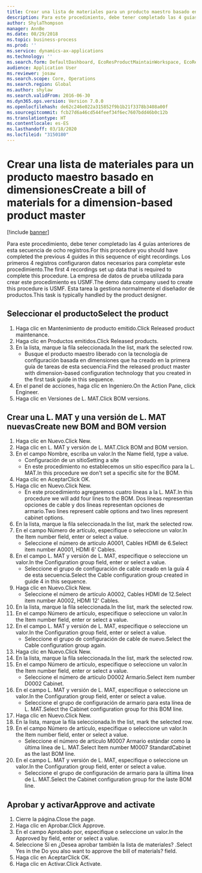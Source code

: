 ```yaml
---
title: Crear una lista de materiales para un producto maestro basado en dimensiones
description: Para este procedimiento, debe tener completado las 4 guías anteriores de esta secuencia de ocho registros.
author: ShylaThompson
manager: AnnBe
ms.date: 08/29/2018
ms.topic: business-process
ms.prod: ''
ms.service: dynamics-ax-applications
ms.technology: ''
ms.search.form: DefaultDashboard, EcoResProductMaintainWorkspace, EcoResProductOpenCasesFormPart, EcoResProductDetailsExtended, BOMConsistOf, BOMTable, InventItemIdLookupSimple, HcmWorkerLookUp
audience: Application User
ms.reviewer: josaw
ms.search.scope: Core, Operations
ms.search.region: Global
ms.author: shylaw
ms.search.validFrom: 2016-06-30
ms.dyn365.ops.version: Version 7.0.0
ms.openlocfilehash: de62c246e022a315852f9b1b21f3378b3408a00f
ms.sourcegitcommit: fcb27d6a46cd544feef34f6ec7607bdd46b0c12b
ms.translationtype: HT
ms.contentlocale: es-ES
ms.lasthandoff: 03/18/2020
ms.locfileid: "3150180"
---
```

# <a name="create-a-bill-of-materials-for-a-dimension-based-product-master"></a><span data-ttu-id="eb9ca-103">Crear una lista de materiales para un producto maestro basado en dimensiones</span><span class="sxs-lookup"><span data-stu-id="eb9ca-103">Create a bill of materials for a dimension-based product master</span></span>

[!include [banner](../../includes/banner.md)]

<span data-ttu-id="eb9ca-104">Para este procedimiento, debe tener completado las 4 guías anteriores de esta secuencia de ocho registros.</span><span class="sxs-lookup"><span data-stu-id="eb9ca-104">For this procedure you should have completed the previous 4 guides in this sequence of eight recordings.</span></span> <span data-ttu-id="eb9ca-105">Los primeros 4 registros configuraron datos necesarios para completar este procedimiento.</span><span class="sxs-lookup"><span data-stu-id="eb9ca-105">The first 4 recordings set up data that is required to complete this procedure.</span></span> <span data-ttu-id="eb9ca-106">La empresa de datos de prueba utilizada para crear este procedimiento es USMF.</span><span class="sxs-lookup"><span data-stu-id="eb9ca-106">The demo data company used to create this procedure is USMF.</span></span> <span data-ttu-id="eb9ca-107">Esta tarea la gestiona normalmente el diseñador de productos.</span><span class="sxs-lookup"><span data-stu-id="eb9ca-107">This task is typically handled by the product designer.</span></span>


## <a name="select-the-product"></a><span data-ttu-id="eb9ca-108">Seleccionar el producto</span><span class="sxs-lookup"><span data-stu-id="eb9ca-108">Select the product</span></span>
1. <span data-ttu-id="eb9ca-109">Haga clic en Mantenimiento de producto emitido.</span><span class="sxs-lookup"><span data-stu-id="eb9ca-109">Click Released product maintenance.</span></span>
2. <span data-ttu-id="eb9ca-110">Haga clic en Productos emitidos.</span><span class="sxs-lookup"><span data-stu-id="eb9ca-110">Click Released products.</span></span>
3. <span data-ttu-id="eb9ca-111">En la lista, marque la fila seleccionada.</span><span class="sxs-lookup"><span data-stu-id="eb9ca-111">In the list, mark the selected row.</span></span>
    * <span data-ttu-id="eb9ca-112">Busque el producto maestro liberado con la tecnología de configuración basada en dimensiones que ha creado en la primera guía de tareas de esta secuencia.</span><span class="sxs-lookup"><span data-stu-id="eb9ca-112">Find the released product master with dimension-based configuration technology that you created in the first task guide in this sequence.</span></span>  
4. <span data-ttu-id="eb9ca-113">En el panel de acciones, haga clic en Ingeniero.</span><span class="sxs-lookup"><span data-stu-id="eb9ca-113">On the Action Pane, click Engineer.</span></span>
5. <span data-ttu-id="eb9ca-114">Haga clic en Versiones de L. MAT.</span><span class="sxs-lookup"><span data-stu-id="eb9ca-114">Click BOM versions.</span></span>

## <a name="create-new-bom-and-bom-version"></a><span data-ttu-id="eb9ca-115">Crear una L. MAT y una versión de L. MAT nuevas</span><span class="sxs-lookup"><span data-stu-id="eb9ca-115">Create new BOM and BOM version</span></span>
1. <span data-ttu-id="eb9ca-116">Haga clic en Nuevo.</span><span class="sxs-lookup"><span data-stu-id="eb9ca-116">Click New.</span></span>
2. <span data-ttu-id="eb9ca-117">Haga clic en L. MAT y versión de L. MAT.</span><span class="sxs-lookup"><span data-stu-id="eb9ca-117">Click BOM and BOM version.</span></span>
3. <span data-ttu-id="eb9ca-118">En el campo Nombre, escriba un valor.</span><span class="sxs-lookup"><span data-stu-id="eb9ca-118">In the Name field, type a value.</span></span>
    * <span data-ttu-id="eb9ca-119">Configuración de un sitio</span><span class="sxs-lookup"><span data-stu-id="eb9ca-119">Setting a site</span></span>  
    * <span data-ttu-id="eb9ca-120">En este procedimiento no establecemos un sitio específico para la L. MAT.</span><span class="sxs-lookup"><span data-stu-id="eb9ca-120">In this procedure we don't set a specific site for the BOM.</span></span>  
4. <span data-ttu-id="eb9ca-121">Haga clic en Aceptar</span><span class="sxs-lookup"><span data-stu-id="eb9ca-121">Click OK.</span></span>
5. <span data-ttu-id="eb9ca-122">Haga clic en Nuevo.</span><span class="sxs-lookup"><span data-stu-id="eb9ca-122">Click New.</span></span>
    * <span data-ttu-id="eb9ca-123">En este procedimiento agregaremos cuatro líneas a la L. MAT.</span><span class="sxs-lookup"><span data-stu-id="eb9ca-123">In this procedure we will add four lines to the BOM.</span></span> <span data-ttu-id="eb9ca-124">Dos líneas representan opciones de cable y dos líneas representan opciones de armario.</span><span class="sxs-lookup"><span data-stu-id="eb9ca-124">Two lines represent cable options and two lines represent cabinet options.</span></span>  
6. <span data-ttu-id="eb9ca-125">En la lista, marque la fila seleccionada.</span><span class="sxs-lookup"><span data-stu-id="eb9ca-125">In the list, mark the selected row.</span></span>
7. <span data-ttu-id="eb9ca-126">En el campo Número de artículo, especifique o seleccione un valor.</span><span class="sxs-lookup"><span data-stu-id="eb9ca-126">In the Item number field, enter or select a value.</span></span>
    * <span data-ttu-id="eb9ca-127">Seleccione el número de artículo A0001, Cables HDMI de 6.</span><span class="sxs-lookup"><span data-stu-id="eb9ca-127">Select item number A0001, HDMI 6' Cables.</span></span>  
8. <span data-ttu-id="eb9ca-128">En el campo L. MAT y versión de L. MAT, especifique o seleccione un valor.</span><span class="sxs-lookup"><span data-stu-id="eb9ca-128">In the Configuration group field, enter or select a value.</span></span>
    * <span data-ttu-id="eb9ca-129">Seleccione el grupo de configuración de cable creado en la guía 4 de esta secuencia.</span><span class="sxs-lookup"><span data-stu-id="eb9ca-129">Select the Cable configuration group created in guide 4 in this sequence.</span></span>  
9. <span data-ttu-id="eb9ca-130">Haga clic en Nuevo.</span><span class="sxs-lookup"><span data-stu-id="eb9ca-130">Click New.</span></span>
    * <span data-ttu-id="eb9ca-131">Seleccione el número de artículo A0002, Cables HDMI de 12.</span><span class="sxs-lookup"><span data-stu-id="eb9ca-131">Select item number A0002, HDMI 12' Cables.</span></span>  
10. <span data-ttu-id="eb9ca-132">En la lista, marque la fila seleccionada.</span><span class="sxs-lookup"><span data-stu-id="eb9ca-132">In the list, mark the selected row.</span></span>
11. <span data-ttu-id="eb9ca-133">En el campo Número de artículo, especifique o seleccione un valor.</span><span class="sxs-lookup"><span data-stu-id="eb9ca-133">In the Item number field, enter or select a value.</span></span>
12. <span data-ttu-id="eb9ca-134">En el campo L. MAT y versión de L. MAT, especifique o seleccione un valor.</span><span class="sxs-lookup"><span data-stu-id="eb9ca-134">In the Configuration group field, enter or select a value.</span></span>
    * <span data-ttu-id="eb9ca-135">Seleccione el grupo de configuración de cable de nuevo.</span><span class="sxs-lookup"><span data-stu-id="eb9ca-135">Select the Cable configuration group again.</span></span>  
13. <span data-ttu-id="eb9ca-136">Haga clic en Nuevo.</span><span class="sxs-lookup"><span data-stu-id="eb9ca-136">Click New.</span></span>
14. <span data-ttu-id="eb9ca-137">En la lista, marque la fila seleccionada.</span><span class="sxs-lookup"><span data-stu-id="eb9ca-137">In the list, mark the selected row.</span></span>
15. <span data-ttu-id="eb9ca-138">En el campo Número de artículo, especifique o seleccione un valor.</span><span class="sxs-lookup"><span data-stu-id="eb9ca-138">In the Item number field, enter or select a value.</span></span>
    * <span data-ttu-id="eb9ca-139">Seleccione el número de artículo D0002 Armario.</span><span class="sxs-lookup"><span data-stu-id="eb9ca-139">Select item number D0002 Cabinet.</span></span>  
16. <span data-ttu-id="eb9ca-140">En el campo L. MAT y versión de L. MAT, especifique o seleccione un valor.</span><span class="sxs-lookup"><span data-stu-id="eb9ca-140">In the Configuration group field, enter or select a value.</span></span>
    * <span data-ttu-id="eb9ca-141">Seleccione el grupo de configuración de armario para esta línea de L. MAT.</span><span class="sxs-lookup"><span data-stu-id="eb9ca-141">Select the Cabinet configuration group for this BOM line.</span></span>  
17. <span data-ttu-id="eb9ca-142">Haga clic en Nuevo.</span><span class="sxs-lookup"><span data-stu-id="eb9ca-142">Click New.</span></span>
18. <span data-ttu-id="eb9ca-143">En la lista, marque la fila seleccionada.</span><span class="sxs-lookup"><span data-stu-id="eb9ca-143">In the list, mark the selected row.</span></span>
19. <span data-ttu-id="eb9ca-144">En el campo Número de artículo, especifique o seleccione un valor.</span><span class="sxs-lookup"><span data-stu-id="eb9ca-144">In the Item number field, enter or select a value.</span></span>
    * <span data-ttu-id="eb9ca-145">Seleccione el número de artículo M0007 Armario estándar como la última línea de L. MAT.</span><span class="sxs-lookup"><span data-stu-id="eb9ca-145">Select Item number M0007 StandardCabinet as the last BOM line.</span></span>  
20. <span data-ttu-id="eb9ca-146">En el campo L. MAT y versión de L. MAT, especifique o seleccione un valor.</span><span class="sxs-lookup"><span data-stu-id="eb9ca-146">In the Configuration group field, enter or select a value.</span></span>
    * <span data-ttu-id="eb9ca-147">Seleccione el grupo de configuración de armario para la última línea de L. MAT.</span><span class="sxs-lookup"><span data-stu-id="eb9ca-147">Select the Cabinet configuration group for the laste BOM line.</span></span>  

## <a name="approve-and-activate"></a><span data-ttu-id="eb9ca-148">Aprobar y activar</span><span class="sxs-lookup"><span data-stu-id="eb9ca-148">Approve and activate</span></span>
1. <span data-ttu-id="eb9ca-149">Cierre la página.</span><span class="sxs-lookup"><span data-stu-id="eb9ca-149">Close the page.</span></span>
2. <span data-ttu-id="eb9ca-150">Haga clic en Aprobar.</span><span class="sxs-lookup"><span data-stu-id="eb9ca-150">Click Approve.</span></span>
3. <span data-ttu-id="eb9ca-151">En el campo Aprobado por, especifique o seleccione un valor.</span><span class="sxs-lookup"><span data-stu-id="eb9ca-151">In the Approved by field, enter or select a value.</span></span>
4. <span data-ttu-id="eb9ca-152">Seleccione Sí en ¿Desea aprobar también la lista de materiales? .</span><span class="sxs-lookup"><span data-stu-id="eb9ca-152">Select Yes in the Do you also want to approve the bill of materials? field.</span></span>
5. <span data-ttu-id="eb9ca-153">Haga clic en Aceptar</span><span class="sxs-lookup"><span data-stu-id="eb9ca-153">Click OK.</span></span>
6. <span data-ttu-id="eb9ca-154">Haga clic en Activar.</span><span class="sxs-lookup"><span data-stu-id="eb9ca-154">Click Activate.</span></span>

